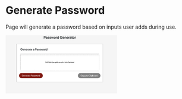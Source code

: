 # Generate Password

Page will generate a password based on inputs user adds during use.


<img src="Screen Shot 2019-11-02 at 9.25.04 AM.png" width=300px>

